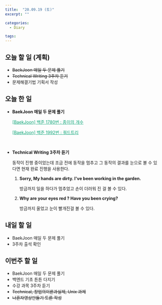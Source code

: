 ```yaml
---
title:  "20.09.19 (토)"
excerpt: ""

categories:
  - Diary

tags:
---
```


## 오늘 할 일 (계획)

- ~~BaekJoon 매일 두 문제 풀기~~
- ~~Technical Writing 3주차 듣기~~
- 문제해결기법 기획서 작성

## 오늘 한 일

- **BaekJoon 매일 두 문제 풀기**

  <a href="https://nam-ki-bok.github.io/baekjoon/Baek_Paper/" style="color:#0FA678">[BaekJoon] 백준 1780번 : 종이의 개수</a>

  <a href="https://nam-ki-bok.github.io/baekjoon/Baek_Quad/" style="color:#0FA678">[BaekJoon] 백준 1992번 : 쿼드트리</a>

  <br>

- **Technical Writing 3주차 듣기**

  동작이 진행 중이었는데 조금 전에 동작을 멈추고 그 동작의 결과를 눈으로 볼 수 있다면 현재 완료 진행을 사용한다.

  1. **Sorry, My hands are dirty. I've been working in the garden.**

     방금까지 일을 하다가 멈추었고 손이 더러워 진 걸 볼 수 있다.

  2. **Why are your eyes red ? Have you been crying?**

     방금까지 울었고 눈이 빨개진걸 볼 수 있다. 


## 내일 할 일

- BaekJoon 매일 두 문제 풀기
- 3주차 출석 확인

## 이번주 할 일

- BaekJoon 매일 두 문제 풀기
- 백엔드 기초 튼튼 다지기
- 수강 과목 3주차 듣기
- ~~Technical, 창업의이론과실제, Unix 과제~~
- ~~나혼자영상만들기 토론 작성~~

<br>